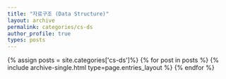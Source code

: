 ```yaml
---
title: "자료구조 (Data Structure)"
layout: archive
permalink: categories/cs-ds
author_profile: true
types: posts
---
```


{% assign posts = site.categories['cs-ds']%}
{% for post in posts %}
  {% include archive-single.html type=page.entries_layout %}
{% endfor %}


